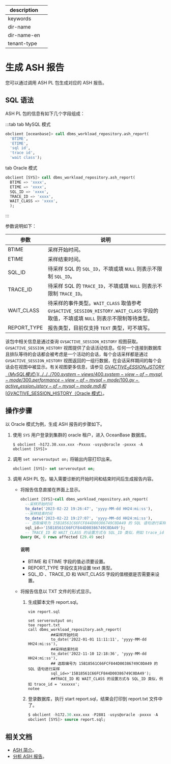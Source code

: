 |description||
|---|---|
|keywords||
|dir-name||
|dir-name-en||
|tenant-type||

# 生成 ASH 报告

您可以通过调用 ASH PL  包生成对应的 ASH 报告。

## SQL 语法

ASH PL 包的信息有如下几个字段组成：

:::tab
tab MySQL 模式

```sql
obclient [oceanbase]> call dbms_workload_repository.ash_report(
  'BTIME', 
  'ETIME', 
  'sql id', 
  'trace id', 
  'wait class');
```

tab Oracle 模式

```sql
obclient [SYS]> call dbms_workload_repository.ash_report(     
  BTIME => 'xxxx', 
  ETIME => 'xxxx',  
  SQL_ID => 'xxxx',
  TRACE_ID => 'xxxx', 
  WAIT_CLASS => 'xxxx',
  );
```

:::

参数说明如下：

| **参数** | **说明** |
| --- | --- |
| BTIME | 采样开始时间。 |
| ETIME | 采样结束时间。 |
| SQL_ID | 待采样 SQL 的 `SQL_ID`，不填或填 `NULL` 则表示不限制 `SQL_ID`。 |
| TRACE_ID | 待采样 SQL 的 `TRACE_ID`，不填或填 `NULL` 则表示不限制 `TRACE_ID`。 |
| WAIT_CLASS | 待采样的事件类型。`WAIT_CLASS` 取值参考 `GV$ACTIVE_SESSION_HISTORY.WAIT_CLASS` 字段的取值，不填或填 `NULL` 则表示不限制等待类型。 |
| REPORT_TYPE | 报告类型，目前仅支持 `TEXT` 类型，可不填写。 |

该包中相关信息是通过查询 `GV$ACTIVE_SESSION_HISTORY` 视图获取。`GV$ACTIVE_SESSION_HISTORY` 视图提供了会话活动信息。任何一个连接到数据库且排队等待的会话都会被考虑是一个活动的会话，每个会话采样都是通过 `GV$ACTIVE_SESSION_HISTORY` 视图返回的一组行数据，在会话采样期间的每个会话会在视图中被显示。有关视图更多信息，请参见 [GV$ACTIVE_SESSION_HISTORY（MySQL 模式）](../../../700.system-views/400.system-view-of-mysql-mode/300.performance-view-of-mysql-mode/100.gv-active_session_history-of-mysql-mode.md) 和 [GV$ACTIVE_SESSION_HISTORY（Oracle 模式）](../../../700.system-views/500.system-view-of-oracle-mode/300.performance-view-of-oracle-mode/100.gv-active_session_history-of-oracle-mode.md)。

## 操作步骤

以 Oracle 模式为例，生成 ASH 报告的步骤如下。

1. 使用 `SYS` 用户登录到集群的 oracle 租户，进入 OceanBase 数据库。

    ```shell
    $ obclient -h172.30.xxx.xxx -Pxxxx -usys@oracle -pxxxx -A
    obclient [SYS]>
    ```

2. 调用 `set serveroutput on;` 将输出内容打印出来。

    ```sql
    obclient [SYS]> set serveroutput on;
    ```

3. 调用 ASH PL 包，输入需要诊断的开始时间和结束时间后生成报告内容。

    - 将报告信息直接在界面上显示。

      ```sql
      obclient [SYS]>call dbms_workload_repository.ash_report(     
        --采样开始时间
        to_date('2023-02-22 19:26:47', 'yyyy-MM-dd HH24:mi:ss'), 
        --采样结束时间
        to_date('2023-02-22 19:27:07', 'yyyy-MM-dd HH24:mi:ss'),
        -- 选取编号为 15B18561C66FCF844D00386749C0DA49 的 SQL 语句进行采样
        sql_id=>'15B18561C66FCF844D00386749C0DA49');
        -- TRACE_ID 和 WAIT_CLASS 的设置方式与 SQL_ID 类似，例如 trace_id = 'xxxxxx';
      Query OK, 0 rows affected (29.49 sec)
      ```

      <main id="notice" type='explain'>
        <h4>说明</h4>
        <ul>
        <li>BTIME 和 ETIME 字段的值必须要设置。</li>
        <li>REPORT_TYPE 字段仅支持设置 text 类型。</li>
        <li>SQL_ID 、TRACE_ID 和 WAIT_CLASS 字段的值根据是否需要来设置。</li>
        </ul>
      </main>

    - 将报告信息以 TXT 文件的形式显示。

      1. 生成脚本文件 report.sql。

          ```shell
          vim report.sql
          ```

          ```shell
          set serveroutput on;
          tee report.txt
          call dbms_workload_repository.ash_report(
                    ##采样开始时间
                    to_date('2022-01-01 11:11:11', 'yyyy-MM-dd HH24:mi:ss'),
                    ##采样结束时间
                    to_date('2022-11-10 12:18:36', 'yyyy-MM-dd HH24:mi:ss'),
                    ## 选取编号为 15B18561C66FCF844D00386749C0DA49 的 SQL 语句进行采样
                    sql_id=>'15B18561C66FCF844D00386749C0DA49');
                    ##TRACE_ID 和 WAIT_CLASS 的设置方式与 SQL_ID 类似，例如 trace_id = 'xxxxxx';
          notee
          ```

      2. 登录数据库，执行 start report.sql，结果会打印到 report.txt 文件中了。

          ```sql
          $ obclient -h172.30.xxx.xxx -P2881 -usys@oracle -pxxxx -A
          obclient [SYS]> source report.sql;
          ```

## 相关文档

- [ASH 简介](../500.ash-report-diagnosis/100.ash-introduction.md)。
- [分析 ASH 报告](../500.ash-report-diagnosis/300.analyze-ash-report.md)。
